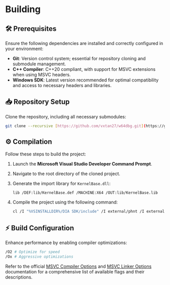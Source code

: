 # Building

## 🛠️ Prerequisites

Ensure the following dependencies are installed and correctly configured in your environment:

- **Git**: Version control system; essential for repository cloning and submodule management.
- **C++ Compiler**: C++20 compliant, with support for MSVC extensions when using MSVC headers.
- **Windows SDK**: Latest version recommended for optimal compatibility and access to necessary headers and libraries.

## 📥 Repository Setup

Clone the repository, including all necessary submodules:

```sh
git clone --recursive [https://github.com/vxtan27/w64dbg.git](https://github.com/vxtan27/w64dbg.git)
```

## ⚙️ Compilation

Follow these steps to build the project:

1. Launch the **Microsoft Visual Studio Developer Command Prompt**.
2. Navigate to the root directory of the cloned project.
4. Generate the import library for `KernelBase.dll`:

    ```sh
    lib /DEF:lib/KernelBase.def /MACHINE:X64 /OUT:lib/KernelBase.lib
    ```

4. Compile the project using the following command:

    ```sh
    cl /I "%VSINSTALLDIR%/DIA SDK/include" /I external/phnt /I external/dragonbox/include /I external/dragonbox/source /I src/include /std:c++latest src/main.cpp /link /LIBPATH:lib /ENTRY:wmain
    ```

## ⚡ Build Configuration

Enhance performance by enabling compiler optimizations:

```sh
/O2 # Optimize for speed
/Ox # Aggressive optimizations
```

Refer to the official [MSVC Compiler Options](https://learn.microsoft.com/cpp/build/reference/compiler-options) and [MSVC Linker Options](https://learn.microsoft.com/cpp/build/reference/linker-options) documentation for a comprehensive list of available flags and their descriptions.